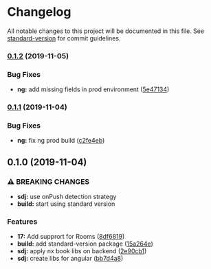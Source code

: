 # Changelog

All notable changes to this project will be documented in this file. See [standard-version](https://github.com/conventional-changelog/standard-version) for commit guidelines.

### [0.1.2](https://github.com/Sikora00/sdj-api/compare/v0.1.1...v0.1.2) (2019-11-05)

### Bug Fixes

- **ng:** add missing fields in prod environment ([5e47134](https://github.com/Sikora00/sdj-api/commit/5e47134bbafae4ccb9818b3e673f41fa0cf6b02d))

### [0.1.1](https://github.com/Sikora00/sdj-api/compare/v0.1.0...v0.1.1) (2019-11-04)

### Bug Fixes

- **ng:** fix ng prod build ([c2fe4eb](https://github.com/Sikora00/sdj-api/commit/c2fe4ebe4155ac62b687764280145f7f71618f63))

## 0.1.0 (2019-11-04)

### ⚠ BREAKING CHANGES

- **sdj:** use onPush detection strategy
- **build:** start using standard version

### Features

- **17:** Add supprort for Rooms ([8df6819](https://github.com/Sikora00/sdj-api/commit/8df6819e40d942ef068fcf200195ae10f835799b))
- **build:** add standard-version package ([15a264e](https://github.com/Sikora00/sdj-api/commit/15a264e5b62d63960bb0ca0b6f4122c9b8c2a141))
- **sdj:** apply nx book libs on backend ([2e90cb1](https://github.com/Sikora00/sdj-api/commit/2e90cb1cfbb6edbead80d3a98f966332c8516b2a))
- **sdj:** create libs for angular ([bb7d4a8](https://github.com/Sikora00/sdj-api/commit/bb7d4a82a7e1b498aa4a578e1cae6903dbe480ae))
